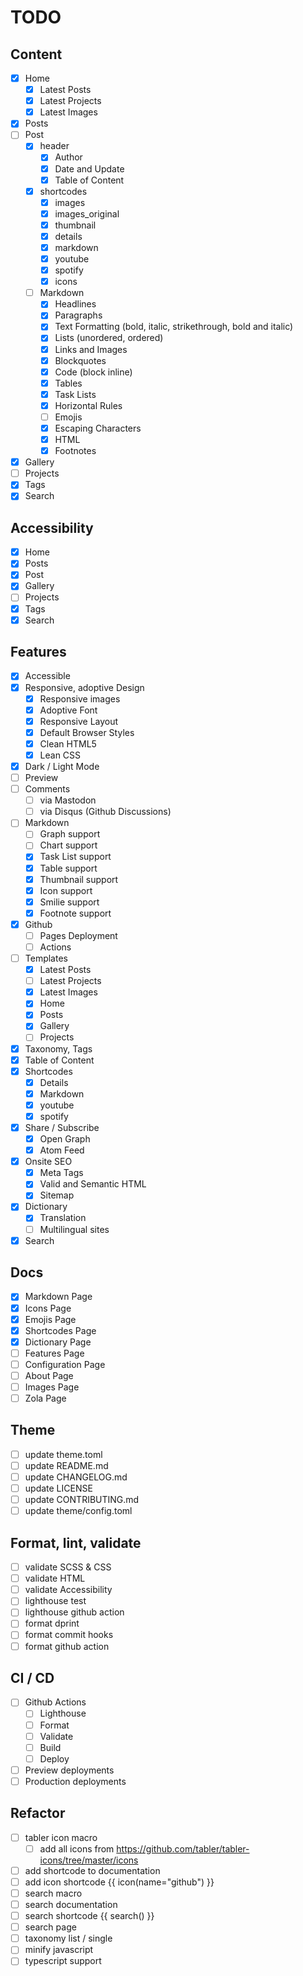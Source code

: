 # TODO

## Content

- [x] Home
  - [x] Latest Posts
  - [x] Latest Projects
  - [x] Latest Images
- [x] Posts
- [ ] Post
  - [x] header
    - [x] Author
    - [x] Date and Update
    - [x] Table of Content
  - [x] shortcodes
    - [x] images
    - [x] images_original
    - [x] thumbnail
    - [x] details
    - [x] markdown
    - [x] youtube
    - [x] spotify
    - [x] icons
  - [ ] Markdown
    - [x] Headlines
    - [x] Paragraphs
    - [x] Text Formatting (bold, italic, strikethrough, bold and italic)
    - [x] Lists (unordered, ordered)
    - [x] Links and Images
    - [x] Blockquotes
    - [x] Code (block inline)
    - [x] Tables
    - [x] Task Lists
    - [x] Horizontal Rules
    - [ ] Emojis
    - [x] Escaping Characters
    - [x] HTML
    - [x] Footnotes
- [x] Gallery
- [ ] Projects
- [x] Tags
- [x] Search

## Accessibility

- [x] Home
- [x] Posts
- [x] Post
- [x] Gallery
- [ ] Projects
- [x] Tags
- [x] Search

## Features

- [x] Accessible
- [x] Responsive, adoptive Design
  - [x] Responsive images
  - [x] Adoptive Font
  - [x] Responsive Layout
  - [x] Default Browser Styles
  - [x] Clean HTML5
  - [x] Lean CSS
- [X] Dark / Light Mode
- [ ] Preview
- [ ] Comments
  - [ ] via Mastodon
  - [ ] via Disqus (Github Discussions)
- [ ] Markdown
  - [ ] Graph support
  - [ ] Chart support
  - [x] Task List support
  - [x] Table support
  - [x] Thumbnail support
  - [x] Icon support
  - [x] Smilie support
  - [x] Footnote support
- [x] Github
  - [ ] Pages Deployment
  - [ ] Actions
- [ ] Templates
  - [x] Latest Posts
  - [ ] Latest Projects
  - [x] Latest Images
  - [x] Home
  - [x] Posts
  - [x] Gallery
  - [ ] Projects
- [x] Taxonomy, Tags
- [x] Table of Content
- [x] Shortcodes
  - [x] Details
  - [x] Markdown
  - [x] youtube
  - [x] spotify
- [x] Share / Subscribe
  - [x] Open Graph
  - [x] Atom Feed
- [X] Onsite SEO
  - [x] Meta Tags
  - [x] Valid and Semantic HTML
  - [x] Sitemap
- [x] Dictionary
  - [x] Translation
  - [ ] Multilingual sites
- [x] Search
  
## Docs

- [x] Markdown Page
- [x] Icons Page
- [x] Emojis Page
- [x] Shortcodes Page
- [x] Dictionary Page
- [ ] Features Page
- [ ] Configuration Page
- [ ] About Page
- [ ] Images Page
- [ ] Zola Page

## Theme

- [ ] update theme.toml
- [ ] update README.md
- [ ] update CHANGELOG.md
- [ ] update LICENSE
- [ ] update CONTRIBUTING.md
- [ ] update theme/config.toml

## Format, lint, validate

- [ ] validate SCSS & CSS
- [ ] validate HTML
- [ ] validate Accessibility
- [ ] lighthouse test
- [ ] lighthouse github action
- [ ] format dprint
- [ ] format commit hooks
- [ ] format github action

## CI / CD

- [ ] Github Actions
  - [ ] Lighthouse
  - [ ] Format
  - [ ] Validate
  - [ ] Build
  - [ ] Deploy
- [ ] Preview deployments
- [ ] Production deployments
  
## Refactor

- [ ] tabler icon macro
  - [ ] add all icons from <https://github.com/tabler/tabler-icons/tree/master/icons>
- [ ] add shortcode to documentation
- [ ] add icon shortcode {{ icon(name="github") }}
- [ ] search macro
- [ ] search documentation
- [ ] search shortcode {{ search() }}
- [ ] search page
- [ ] taxonomy list / single
- [ ] minify javascript
- [ ] typescript support
